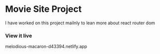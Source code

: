 

# Movie Site Project

I have worked on this project mailnly to lean more about react router dom



### View it live

melodious-macaron-d43394.netlify.app
